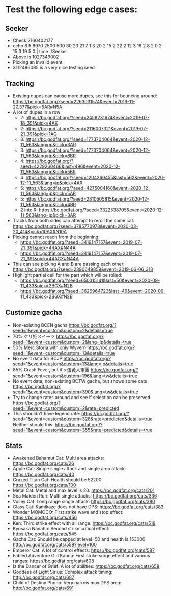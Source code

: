 
# Test the following edge cases:

## Seeker

* Check 2160402177
* echo 8.5 6970 2500 500 30 23 21 7 1 3 20 2 15 2 22 2 12 3 16 2 8 2 0 2 15 3 19 5 0 | time ./Seeker
* Above is 1027349002
* Picking an invalid event
* 3112486085 is a very nice testing seed

## Tracking

* Existing dupes can cause more dupes, see this for bouncing around:
  https://bc.godfat.org/?seed=2263031574&event=2019-11-27_377&pick=5AR#N5A
* A lot of dupes in a row:
  * 2: https://bc.godfat.org/?seed=2458231674&event=2019-07-18_391&pick=4AX
  * 2: https://bc.godfat.org/?seed=2116007321&event=2019-07-21_391&pick=1AG
  * 3: https://bc.godfat.org/?seed=1773704064&event=2020-12-11_563&lang=jp&pick=3AR
  * 3: https://bc.godfat.org/?seed=1773704064&event=2020-12-11_563&lang=jp&pick=6BR
  * 4: https://bc.godfat.org/?seed=4229260466&last=496&event=2020-12-11_563&lang=jp&pick=5BR
  * 4: https://bc.godfat.org/?seed=1204266455&last=562&event=2020-12-11_563&lang=jp&pick=4AR
  * 5: https://bc.godfat.org/?seed=4275004160&event=2020-12-11_563&lang=jp&pick=5AR
  * 5: https://bc.godfat.org/?seed=2810505815&event=2020-12-11_563&lang=jp&pick=4BR
  * 2 into R: https://bc.godfat.org/?seed=3322538705&event=2020-12-11_563&lang=jp&pick=8AR
* Tracks from both sides can attempt to reroll the same cat:
  https://bc.godfat.org/?seed=3785770978&event=2020-03-20_414&pick=10AX#N10A
* Picking cannot reach from the beginning:
  * https://bc.godfat.org/?seed=3419147157&event=2019-07-21_391&pick=44AX#N44A
  * https://bc.godfat.org/?seed=3419147157&event=2019-07-21_391&pick=44AGX#N44A
* This can see picking A and B are passing each other:
  https://bc.godfat.org/?seed=2390649859&event=2019-06-06_318
* Highlight partial cell for the part which will be rolled:
  * https://bc.godfat.org/?seed=650315141&last=50&event=2020-09-11_433&pick=2BGX#N2B
  * https://bc.godfat.org/?seed=3626964723&last=49&event=2020-09-11_433&pick=2BGX#N2B

## Customize gacha

* Non-existing BCEN gacha
  https://bc.godfat.org/?seed=1&event=custom&custom=2&details=true
* 70% ケリ姫スイーツ
  https://bc.godfat.org/?seed=1&event=custom&custom=2&lang=jp&details=true
* 50% Merc Storia with only Wyvern
  https://bc.godfat.org/?seed=1&event=custom&custom=13&details=true
* No event data for BCJP
  https://bc.godfat.org/?seed=1&event=custom&custom=13&lang=jp&details=true
* 85% Crash Fever, but it's 蛋黃人軍團
  https://bc.godfat.org/?seed=1&event=custom&custom=196&lang=tw&details=true
* No event data, non-existing BCTW gacha, but shows some cats
  https://bc.godfat.org/?seed=1&event=custom&custom=390&lang=tw&details=true
* Try to change rates around and see if selection can be preserved
  https://bc.godfat.org/?seed=1&event=custom&custom=2&rate=predicted
* This shouldn't have legend rate:
  https://bc.godfat.org/?seed=1&event=custom&custom=328&rate=predicted&details=true
  Neither should this:
  https://bc.godfat.org/?seed=1&event=custom&custom=355&rate=predicted&details=true

## Stats

* Awakened Bahamut Cat: Multi area attacks:
  https://bc.godfat.org/cats/26
* Apple Cat: Single single attack and single area attack:
  https://bc.godfat.org/cats/40
* Crazed Titan Cat: Health should be 52200
  https://bc.godfat.org/cats/100
* Metal Cat: Metal and max level is 20:
  https://bc.godfat.org/cats/201
* Sea Maiden Ruri: Multi single attacks:
  https://bc.godfat.org/cats/336
* Volley Cat: Long range single attack:
  https://bc.godfat.org/cats/380
* Glass Cat: Kamikaze does not have DPS:
  https://bc.godfat.org/cats/383
* Wonder MOMOCO: First strike wave and stop effect:
  https://bc.godfat.org/cats/456
* Ken: Third strike effect with all range:
  https://bc.godfat.org/cats/518
* Kyosaka Nanaho: Second strike critical effect:
  https://bc.godfat.org/cats/545
* Gacha Cat: Should be capped at level=50 and health is 153000
  http://bc.godfat.org/cats/559?level=100
* Emperor Cat: A lot of control effects:
  https://bc.godfat.org/cats/587
* Fabled Adventure Girl Kanna: First strike surge effect and various ranges:
  https://bc.godfat.org/cats/608
* Iz the Dancer of Grief: A lot of abilities:
  https://bc.godfat.org/cats/658
* Goddess of Light Sirius: Complex attack timing:
  http://bc.godfat.org/cats/687
* Child of Destiny Phono: Very narrow max DPS area:
  http://bc.godfat.org/cats/691
